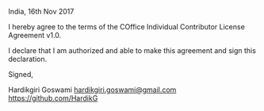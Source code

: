 India, 16th Nov 2017

I hereby agree to the terms of the COffice Individual Contributor License
Agreement v1.0.

I declare that I am authorized and able to make this agreement and sign this
declaration.

Signed,

Hardikgiri Goswami <hardikgiri.goswami@gmail.com> https://github.com/HardikG

